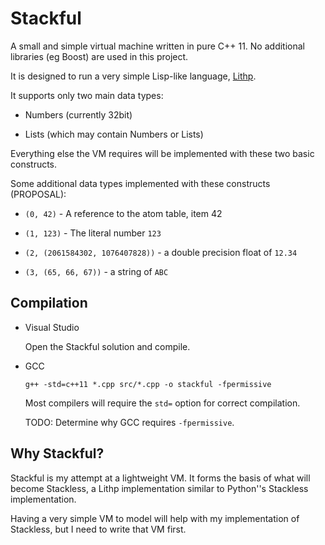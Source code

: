 Stackful
========

A small and simple virtual machine written in pure C++ 11. No additional
libraries (eg Boost) are used in this project.

It is designed to run a very simple Lisp-like language, [Lithp](http://github.com/andrakis/node-lithp).

It supports only two main data types:

* Numbers (currently 32bit)

* Lists (which may contain Numbers or Lists)

Everything else the VM requires will be implemented with these two basic constructs.

Some additional data types implemented with these constructs (PROPOSAL):

* `(0, 42)` - A reference to the atom table, item 42

* `(1, 123)` - The literal number `123`

* `(2, (2061584302, 1076407828))` - a double precision float of `12.34`

* `(3, (65, 66, 67))` - a string of `ABC`


Compilation
-----------

* Visual Studio

   Open the Stackful solution and compile.

* GCC

   `g++ -std=c++11 *.cpp src/*.cpp -o stackful -fpermissive`

   Most compilers will require the `std=` option for correct compilation.

   TODO: Determine why GCC requires `-fpermissive`.


Why Stackful?
-------------

Stackful is my attempt at a lightweight VM. It forms the basis of what will
become Stackless, a Lithp implementation similar to Python''s Stackless
implementation.

Having a very simple VM to model will help with my implementation of
Stackless, but I need to write that VM first.

